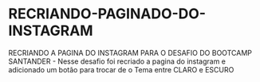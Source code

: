# RECRIANDO-PAGINADO-DO-INSTAGRAM
RECRIANDO A PAGINA DO INSTAGRAM PARA O DESAFIO DO BOOTCAMP SANTANDER - Nesse desafio foi recriado a pagina do instagram e adicionado um botão para trocar de o Tema entre CLARO e ESCURO
